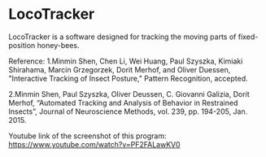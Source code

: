 # LocoTracker
LocoTracker is a software designed for tracking the moving parts of fixed-position honey-bees.

Reference: 
1.Minmin Shen, Chen Li, Wei Huang, Paul Szyszka, Kimiaki Shirahama, Marcin Grzegorzek, Dorit Merhof, and Oliver Duessen, "Interactive Tracking of Insect Posture," Pattern Recognition, accepted.

2.Minmin Shen, Paul Szyszka, Oliver Deussen, C. Giovanni Galizia, Dorit Merhof, “Automated Tracking and Analysis of Behavior in Restrained Insects”, Journal of Neuroscience Methods, vol. 239, pp. 194-205, Jan. 2015.

Youtube link of the screenshot  of this program:
https://www.youtube.com/watch?v=PF2FALawKV0
